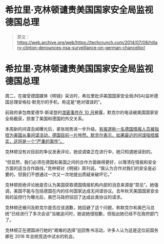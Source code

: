 # 希拉里·克林顿谴责美国国家安全局监视德国总理 

> 原文：<https://web.archive.org/web/https://techcrunch.com/2014/07/08/hillary-clinton-denounces-nsa-surveillance-on-german-chancellor/>

# 希拉里·克林顿谴责美国国家安全局监视德国总理

周二，在接受德国媒体《明镜》采访时，希拉里批评美国国家安全局(NSA)监听德国总理安格拉·默克尔的手机，称这是“绝对错误的”。

前政府承包商爱德华·斯诺登的[泄密事件在 10 月](https://web.archive.org/web/20221007221246/http://www.nytimes.com/2013/10/24/world/europe/united-states-disputes-reports-of-wiretapping-in-Europe.html?pagewanted=all&module=Search&mabReward=relbias%3Aw%2C%5B%22RI%3A7%22%2C%22RI%3A15%22%5D)披露，默克尔的电话被美国国家安全局截获，损害了美国和德国的外交关系。

本周新的间谍丑闻曝光后，紧张局势进一步升级。[有报道称一名德国情报人员被指控为美国从事间谍活动，德国目前一片哗然。默克尔表示，如果最近的间谍指控属实，这将是一个“严重的案件”。](https://web.archive.org/web/20221007221246/http://www.nytimes.com/2014/07/07/world/europe/germans-demand-us-response-to-spy-allegation.html)

克林顿没有对目前的争议发表评论，她说调查正在进行中，她只知道她读到的。

“但显然，我们必须在德国和美国之间的合作方面做得更好，以理清在情报和安全方面的适当合作路线，”克林顿对《明镜》周刊说。“我认为合作对我们的安全是必要的，但我们不想通过一次又一次地提出质疑来破坏它。”

克林顿拒绝评论她是否认为美国获取德国情报机构内部的消息来源是“禁忌”。她强调，美国不能与包括德国在内的任何国家达成无间谍协议。去年秋天美国国家安全局的监控行为曝光后，奥巴马政府驳回了达成此类协议的请求。

克林顿还被问及默克尔是否应该道歉，她回避了这个问题，称默克尔和奥巴马总统“已经进行了多次会谈”当被追问时，她说她很抱歉，但指出她已经不在政府部门了。

克林顿正在德国进行她的“艰难的选择”巡回售书活动，许多人认为这是这位前国务卿在 2016 年总统竞选中试水的机会。